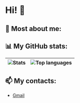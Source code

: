 # Hi! 👋
## 🚀 **Most about me:**

## 📊 **My GitHub stats:**
<div align="center">

| ![Stats](https://github-readme-stats.vercel.app/api?username=ChasDig&show_icons=true&theme=dracula) | ![Top languages](https://github-readme-stats.vercel.app/api/top-langs/?username=ChasDig&layout=compact&theme=dracula) |
|-------------------------------------------------------------------------------------------|-----------------------------------------------------------------------------------------------------|

</div>

## 📫 **My contacts:**
- [Gmail](chas.prog@gmail.com)
